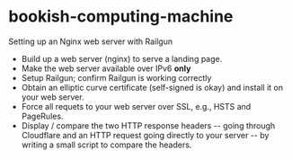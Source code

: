 # bookish-computing-machine
Setting up an Nginx web server with Railgun

- Build up a web server (nginx) to serve a landing page.
- Make the web server available over IPv6 **only**
- Setup Railgun; confirm Railgun is working correctly
- Obtain an elliptic curve certificate (self-signed is okay) and install it on your web server. 
- Force all requets to your web server over SSL, e.g., HSTS and PageRules.
- Display / compare the two HTTP response headers -- going through Cloudflare and an HTTP request going directly to your server -- by writing a small script to compare the headers.
